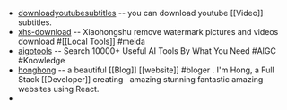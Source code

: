 - [downloadyoutubesubtitles](https://www.downloadyoutubesubtitles.com/) -- you can download youtube [[Video]] subtitles.
- [xhs-download](https://www.xhs-download.online/) -- Xiaohongshu remove watermark pictures and videos download #[[Local Tools]] #meida
- [aigotools](https://www.aigotools.com/en) -- Search 10000+ Useful AI Tools By What You Need #AIGC #Knowledge
- [honghong](https://honghong.me/) -- a beautiful [[Blog]] [[website]] #bloger . I'm Hong, a Full Stack [[Developer]] creating   amazing stunning fantastic amazing websites using React.
-
